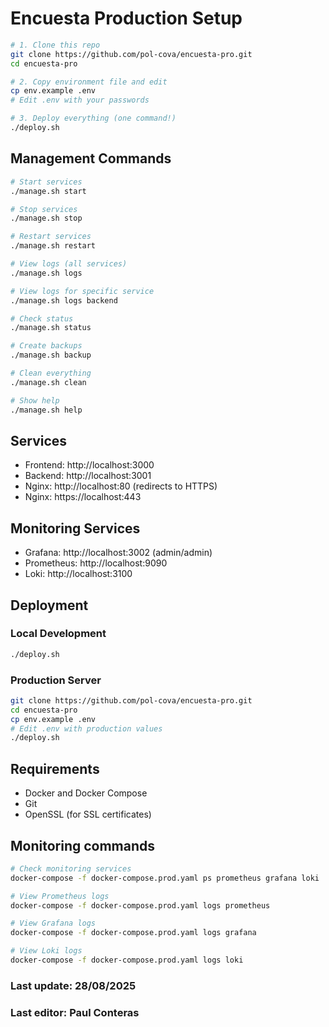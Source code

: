 # Encuesta Production Setup

```bash
# 1. Clone this repo
git clone https://github.com/pol-cova/encuesta-pro.git
cd encuesta-pro

# 2. Copy environment file and edit
cp env.example .env
# Edit .env with your passwords

# 3. Deploy everything (one command!)
./deploy.sh
```

## Management Commands

```bash
# Start services
./manage.sh start

# Stop services
./manage.sh stop

# Restart services
./manage.sh restart

# View logs (all services)
./manage.sh logs

# View logs for specific service
./manage.sh logs backend

# Check status
./manage.sh status

# Create backups
./manage.sh backup

# Clean everything
./manage.sh clean

# Show help
./manage.sh help
```

## Services

- Frontend: http://localhost:3000
- Backend: http://localhost:3001
- Nginx: http://localhost:80 (redirects to HTTPS)
- Nginx: https://localhost:443

## Monitoring Services

- Grafana: http://localhost:3002 (admin/admin)
- Prometheus: http://localhost:9090
- Loki: http://localhost:3100

## Deployment

### Local Development
```bash
./deploy.sh
```

### Production Server
```bash
git clone https://github.com/pol-cova/encuesta-pro.git
cd encuesta-pro
cp env.example .env
# Edit .env with production values
./deploy.sh
```

## Requirements

- Docker and Docker Compose
- Git
- OpenSSL (for SSL certificates)

## Monitoring commands

```bash
# Check monitoring services
docker-compose -f docker-compose.prod.yaml ps prometheus grafana loki

# View Prometheus logs
docker-compose -f docker-compose.prod.yaml logs prometheus

# View Grafana logs
docker-compose -f docker-compose.prod.yaml logs grafana

# View Loki logs
docker-compose -f docker-compose.prod.yaml logs loki
```

### Last update: 28/08/2025
### Last editor: Paul Conteras